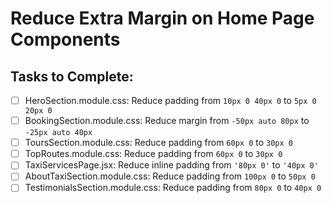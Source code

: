 # Reduce Extra Margin on Home Page Components

## Tasks to Complete:
- [ ] HeroSection.module.css: Reduce padding from `10px 0 40px 0` to `5px 0 20px 0`
- [ ] BookingSection.module.css: Reduce margin from `-50px auto 80px` to `-25px auto 40px`
- [ ] ToursSection.module.css: Reduce padding from `60px 0` to `30px 0`
- [ ] TopRoutes.module.css: Reduce padding from `60px 0` to `30px 0`
- [ ] TaxiServicesPage.jsx: Reduce inline padding from `'80px 0'` to `'40px 0'`
- [ ] AboutTaxiSection.module.css: Reduce padding from `100px 0` to `50px 0`
- [ ] TestimonialsSection.module.css: Reduce padding from `80px 0` to `40px 0`
